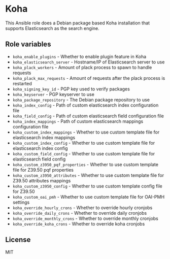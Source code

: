 # Koha

This Ansible role does a Debian package based Koha installation that
supports Elasticsearch as the search engine.

## Role variables

* ```koha_enable_plugins``` - Whether to enable plugin feature in Koha
* ```koha_elasticsearch_server``` - Hostname/IP of Elasticsearch server to use
* ```koha_plack_workers``` - Amount of plack process to spawn to handle requests
* ```koha_plack_max_requests``` - Amount of requests after the plack process is restarted
* ```koha_signing_key_id``` - PGP key used to verify packages
* ```koha_keyserver``` - PGP keyserver to use
* ```koha_package_repository``` - The Debian package repository to use
* ```koha_index_config``` - Path of custom elasticsearch index configuration file
* ```koha_field_config``` - Path of custom elasticsearch field configuration file
* ```koha_index_mappings``` - Path of custom elasticsearch mappings configuration file
* ```koha_custom_index_mappings``` - Whether to use custom template file for elasticsearch index mappings
* ```koha_custom_index_config``` - Whether to use custom template file for elasticsearch index config
* ```koha_custom_field_config``` - Whether to use custom template file for elasticsearch field config
* ```koha_custom_z3950_pqf_properties``` - Whether to use custom template file for Z39.50 pqf properties
* ```koha_custom_z3950_attributes``` - Whether to use custom template file for Z39.50 attributes mappings
* ```koha_custom_z3950_config``` - Whether to use custom template config file for Z39.50
* ```koha_custom_oai_pmh``` - Whether to use custom template file for OAI-PMH settings
* ```koha_override_hourly_crons``` - Whether to override hourly cronjobs
* ```koha_override_daily_crons``` - Whether to override daily cronjobs
* ```koha_override_monthly_crons``` - Whether to override monthly cronjobs
* ```koha_override_koha_crons``` - Whether to override koha cronjobs

## License

MIT
